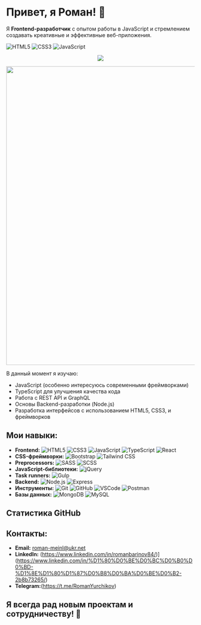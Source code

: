 # Привет, я Роман! 👋

Я **Frontend-разработчик** с опытом работы в JavaScript и стремлением создавать креативные и эффективные веб-приложения.

![HTML5](https://img.shields.io/badge/-HTML5-E34F26?style=for-the-badge&logo=html5&logoColor=white)
![CSS3](https://img.shields.io/badge/-CSS3-1572B6?style=for-the-badge&logo=css3)
![JavaScript](https://img.shields.io/badge/-JavaScript-F7DF1E?style=for-the-badge&logo=javascript&logoColor=black)
<p align="center">
  <img src="https://skillicons.dev/icons?i=html,css,js,react,nodejs" />
</p>
<p align="center">
  <img src="https://c.tenor.com/qJ5evVs-_uUAAAAC/coding.gif" width="800">
</p>

В данный момент я изучаю:
- JavaScript (особенно интересуюсь современными фреймворками)
- TypeScript для улучшения качества кода
- Работа с REST API и GraphQL
- Основы Backend-разработки (Node.js)
- Разработка интерфейсов с использованием HTML5, CSS3, и фреймворков

## Мои навыки:
- **Frontend:** ![HTML5](https://img.shields.io/badge/HTML5-E34F26?style=flat-square&logo=html5&logoColor=white) ![CSS3](https://img.shields.io/badge/CSS3-1572B6?style=flat-square&logo=css3&logoColor=white) ![JavaScript](https://img.shields.io/badge/JavaScript-F7DF1E?style=flat-square&logo=javascript&logoColor=black) ![TypeScript](https://img.shields.io/badge/TypeScript-3178C6?style=flat-square&logo=typescript&logoColor=white) ![React](https://img.shields.io/badge/React-61DAFB?style=flat-square&logo=react&logoColor=black)
- **CSS-фреймворки:** ![Bootstrap](https://img.shields.io/badge/Bootstrap-563D7C?style=flat-square&logo=bootstrap&logoColor=white) ![Tailwind CSS](https://img.shields.io/badge/Tailwind%20CSS-38B2AC?style=flat-square&logo=tailwind-css&logoColor=white)
- **Preprocessors:** ![SASS](https://img.shields.io/badge/SASS-CC6699?style=flat-square&logo=sass&logoColor=white) ![SCSS](https://img.shields.io/badge/SCSS-CC6699?style=flat-square&logo=sass&logoColor=white)
- **JavaScript-библиотеки:** ![jQuery](https://img.shields.io/badge/jQuery-0769AD?style=flat-square&logo=jquery&logoColor=white)
- **Task runners:** ![Gulp](https://img.shields.io/badge/Gulp-CF4647?style=flat-square&logo=gulp&logoColor=white)
- **Backend:** ![Node.js](https://img.shields.io/badge/Node.js-339933?style=flat-square&logo=node.js&logoColor=white) ![Express](https://img.shields.io/badge/Express-000000?style=flat-square&logo=express&logoColor=white)
- **Инструменты:** ![Git](https://img.shields.io/badge/Git-F05032?style=flat-square&logo=git&logoColor=white) ![GitHub](https://img.shields.io/badge/GitHub-181717?style=flat-square&logo=github&logoColor=white) ![VSCode](https://img.shields.io/badge/VSCode-0078D4?style=flat-square&logo=visual-studio-code&logoColor=white) ![Postman](https://img.shields.io/badge/Postman-FF6C37?style=flat-square&logo=postman&logoColor=white)
- **Базы данных:** ![MongoDB](https://img.shields.io/badge/MongoDB-47A248?style=flat-square&logo=mongodb&logoColor=white) ![MySQL](https://img.shields.io/badge/MySQL-4479A1?style=flat-square&logo=mysql&logoColor=white)


## Статистика GitHub





## Контакты:
- **Email:** roman-meinl@ukr.net
- **LinkedIn:** (https://www.linkedin.com/in/romanbarinov84/)](https://www.linkedin.com/in/%D1%80%D0%BE%D0%BC%D0%B0%D0%BD-%D1%8E%D1%80%D1%87%D0%B8%D0%BA%D0%BE%D0%B2-2b8b73265/)
- **Telegram:**(https://t.me/RomanYurchikov)

## Я всегда рад новым проектам и сотрудничеству! 🚀
